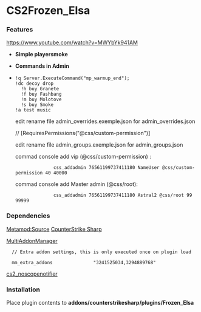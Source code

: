 # CS2Frozen_Elsa
### Features
https://www.youtube.com/watch?v=MWYbYk941AM
- **Simple playersmoke**

- **Commands in Admin**
- 
      !q Server.ExecuteCommand("mp_warmup_end");
      !dc decoy drop
        !h buy Granete
        !f buy Fashbang
        !m buy Molotove
        !s buy Smoke
      !a test music

  edit rename file admin_overrides.exemple.json for admin_overrides.json

    // [RequiresPermissions("@css/custom-permission")]

  edit rename file admin_groups.exemple.json for admin_groups.json


  commad console add vip (@css/custom-permission) :
  
                    css_addadmin 76561199737411180 NameUser @css/custom-permission 40 40000
  
  commad console add Master admin (@css/root):

                    css_addadmin 76561199737411180 Astral2 @css/root 99 99999

 


### Dependencies
[Metamod:Source](https://www.sourcemm.net/downloads.php/?branch=master "Metamod:Source")
[CounterStrike Sharp](https://github.com/roflmuffin/CounterStrikeSharp "CounterStrike Sharp")

[MultiAddonManager](https://github.com/Source2ZE/MultiAddonManager "MultiAddonManager") 
      
      // Extra addon settings, this is only executed once on plugin load
      
      mm_extra_addons 				"3241525034,3294889768"

[cs2_noscopenotifier](https://github.com/astral3693/cs2_noscopenotifier "cs2_noscopenotifier")


### Installation
Place plugin contents to **addons/counterstrikesharp/plugins/Frozen_Elsa**

